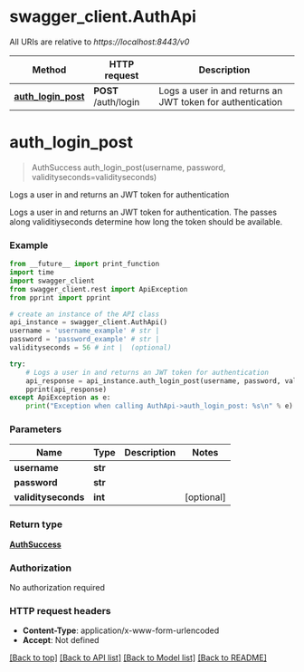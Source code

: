 # swagger_client.AuthApi

All URIs are relative to *https://localhost:8443/v0*

Method | HTTP request | Description
------------- | ------------- | -------------
[**auth_login_post**](AuthApi.md#auth_login_post) | **POST** /auth/login | Logs a user in and returns an JWT token for authentication


# **auth_login_post**
> AuthSuccess auth_login_post(username, password, validityseconds=validityseconds)

Logs a user in and returns an JWT token for authentication

Logs a user in and returns an JWT token for authentication. The passes along validitiyseconds determine how long the token should be available.

### Example
```python
from __future__ import print_function
import time
import swagger_client
from swagger_client.rest import ApiException
from pprint import pprint

# create an instance of the API class
api_instance = swagger_client.AuthApi()
username = 'username_example' # str | 
password = 'password_example' # str | 
validityseconds = 56 # int |  (optional)

try:
    # Logs a user in and returns an JWT token for authentication
    api_response = api_instance.auth_login_post(username, password, validityseconds=validityseconds)
    pprint(api_response)
except ApiException as e:
    print("Exception when calling AuthApi->auth_login_post: %s\n" % e)
```

### Parameters

Name | Type | Description  | Notes
------------- | ------------- | ------------- | -------------
 **username** | **str**|  | 
 **password** | **str**|  | 
 **validityseconds** | **int**|  | [optional] 

### Return type

[**AuthSuccess**](AuthSuccess.md)

### Authorization

No authorization required

### HTTP request headers

 - **Content-Type**: application/x-www-form-urlencoded
 - **Accept**: Not defined

[[Back to top]](#) [[Back to API list]](../README.md#documentation-for-api-endpoints) [[Back to Model list]](../README.md#documentation-for-models) [[Back to README]](../README.md)

